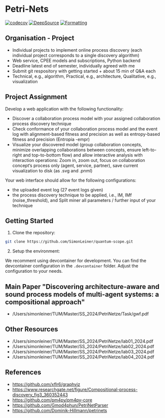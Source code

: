 # Petri-Nets

[![codecov](https://codecov.io/gh/SimonLeiner/python_template/graph/badge.svg?token=FYBFTW7BKB)](https://codecov.io/gh/SimonLeiner/python_template)
[![DeepSource](https://app.deepsource.com/gh/SimonLeiner/python_template.svg/?label=active+issues&show_trend=true&token=zHKCkR8ZqHwQC4IJL31TziwF)](https://app.deepsource.com/gh/SimonLeiner/python_template/)
[![Formatting](https://github.com/SimonLeiner/university-petri-nets/actions/workflows/ruff.yml/badge.svg)](https://github.com/SimonLeiner/university-petri-nets/actions/workflows/ruff.yml)

## Organisation - Project

- Individual projects to implement online process discovery (each individual project corresponds to a single discovery algorithm)
- Web service, CPEE models and subscriptions, Python backend
- Deadline latest end of semester, individually agreed with me
- Submit git respository with getting started + about 15 min of Q&A each
- Technical, e.g., algorithm, Practical, e.g., architecture, Qualitative, e.g., visualization

## Project Assignment

Develop a web application with the following functionality:

- Discover a collaboration process model with your assigned collaboration process discovery technique
- Check conformance of your collaboration process model and the event log with alignment-based fitness and precision as well as entropy-based fitness and precision (Entropia -empr)
- Visualize your discovered model (group collaboration concepts, minimize overlapping collaborations between concepts, ensure left-to-right and top-to-bottom flow) and allow interactive analysis with interaction operations: Zoom in, zoom out, focus on collaboration concept‘s process only (agent, service, partner), save current visualization to disk (as .svg
  and .pnml)

Your web interface should allow for the following configurations:

- the uploaded event log (27 event logs given)
- the process discovery technique to be applied, i.e., IM, IMf (noise_threshold), and Split miner all parameters / further input of your technique

## Getting Started

1. Clone the repository:

```bash
git clone https://github.com/SimonLeiner/quantum-scope.git
```

2. Setup the environment:

We recomment using devcontainer for development. You can find the devcontainer configuration in the `.devcontainer` folder. Adjust the configuration to your needs.

## Main Paper "Discovering architecture-aware and sound process models of multi-agent systems: a compositional approach"

- /Users/simonleiner/TUM/Master/SS_2024/PetriNetze/Task/gwf.pdf

## Other Resources

- /Users/simonleiner/TUM/Master/SS_2024/PetriNetze/lab01_2024.pdf
- /Users/simonleiner/TUM/Master/SS_2024/PetriNetze/lab02_2024.pdf
- /Users/simonleiner/TUM/Master/SS_2024/PetriNetze/lab03_2024.pdf
- /Users/simonleiner/TUM/Master/SS_2024/PetriNetze/lab04_2024.pdf

## References

- https://github.com/xflr6/graphviz
- https://www.researchgate.net/figure/Compositional-process-discovery_fig3_360352443
- https://github.com/pm4py/pm4py-core
- https://github.com/Gmod4phun/PetriNetParser
- https://github.com/Dominik-Hillmann/petrinets
